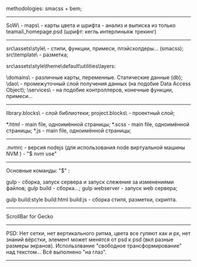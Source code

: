 methodologies: smacss + bem;

---------------------------------------------

SoW\ - maps\ - карты цвета и шрифта - анализ и выписка из только teamail_homepage.psd (шрифт: кегль интерлиньяж трекинг)

---------------------------------------------

src\assets\style\ - стили, функции, примеси, плэйсхолдеры... (smacss);
src\template\     - разметка;

src\assets\style\theme\default\utilities\layers:
<!-- подобие MVC -->
\domains\  - различные карты, переменные. Статические данные (db);
\dao\      - промежуточный слой получения данных (на подобие Data Access Object);
\services\ - на подобие контроллеров, конечные функции, примеси...

---------------------------------------------

<!-- BEM без разметки -->
library.blocks\ - слой библиотеки;
project.blocks\ - проектный слой;

<!---->
\*.html - main file, одноимённой страницы;
\*.scss - main file, одноимённой страницы;
\*.js   - main file, одноимённой страницы;

---------------------------------------------

.nvmrc - версия nodejs (для использования node виртуальной машины NVM ) - "$ nvm use"

---------------------------------------------

Основные команды:
"$" :

gulp            - сборка, запуск сервера и запуск слежения за изменениями файлов;
gulp build      - сборка...;
gulp webserver  - запуск web сервера;

gulp build:style build:html build:js - сборка стиля, разметки, скрипта.

---------------------------------------------

ScrollBar for Gecko

---------------------------------------------

PSD:
Нет сетки, нет вертикального ритма, цвета все гуляют как и px, нет знаний вёрстки, элемент может менятся от psd к psd (вкл разные размеры экранов). Использлвание "свободное трансформирование" над текстом... Всё выполнено "на глаз".

---------------------------------------------
